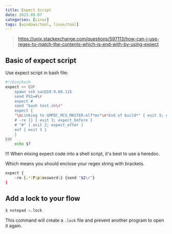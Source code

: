 ```yaml
---
title: Expect Script
date: 2023.09.07
categories: [Linux]
tags: [windows/tool, linux/tool]
---
```


> https://unix.stackexchange.com/questions/597113/how-can-i-use-regex-to-match-the-contents-which-is-end-with-by-using-expect

## Basic of expect script

Use expect script in bash file:

```bash
#!/bin/bash
expect << EOF
    spawn ssh xac@10.9.60.115
    send PS1=#\r
    expect #
    send "bash test.sh\r"
    expect {
    "\nLinking to GMPOC_MCU_MASTER.elf*ms*\n*End of build*" { exit 3; expect_after }
    # -re {} { exit 3; expect_before }
    # "#" { exit 2; expect_after }
    eof { exit 1 }
    }
EOF
    echo $?
```

!!! When mixing expect code into a shell script, it's best to use a heredoc.

Which means you should enclose your regex string with brackets.

```bash
expect {
    -re {.*(P|p)assword:} {send "$2\r"}
}
```


## Add a lock to your flow

```bash
$ notepad >.lock
```

This command will create a `.lock` file and prevent another program to open it again.